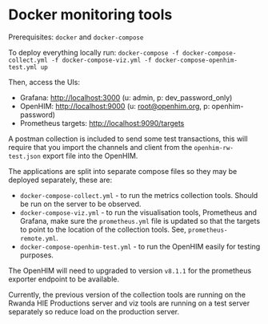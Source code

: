 # Docker monitoring tools

Prerequisites: `docker` and `docker-compose`

To deploy everything locally run: `docker-compose -f docker-compose-collect.yml -f docker-compose-viz.yml -f docker-compose-openhim-test.yml up`

Then, access the UIs:

* Grafana: <http://localhost:3000> (u: admin, p: dev_password_only)
* OpenHIM: <http://localhost:9000> (u: root@openhim.org, p: openhim-password)
* Prometheus targets: <http://localhost:9090/targets>

A postman collection is included to send some test transactions, this will require that you import the channels and client from the `openhim-rw-test.json` export file into the OpenHIM.

The applications are split into separate compose files so they may be deployed separately, these are:

* `docker-compose-collect.yml` - to run the metrics collection tools. Should be run on the server to be observed.
* `docker-compose-viz.yml` - to run the visualisation tools, Prometheus and Grafana, make sure the `prometheus.yml` file is updated so that the targets to point to the location of the collection tools. See, `prometheus-remote.yml`.
* `docker-compose-openhim-test.yml` - to run the OpenHIM easily for testing purposes.

The OpenHIM will need to upgraded to version `v8.1.1` for the prometheus exporter endpoint to be available.

Currently, the previous version of the collection tools are running on the Rwanda HIE Productions server and viz tools are running on a test server separately so reduce load on the production server.
